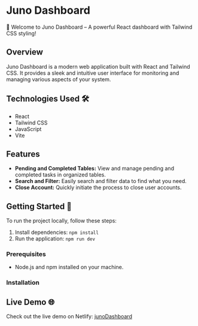 # Juno Dashboard

🚀 Welcome to Juno Dashboard – A powerful React dashboard with Tailwind CSS styling!

## Overview 

Juno Dashboard is a modern web application built with React and Tailwind CSS. It provides a sleek and intuitive user interface for monitoring and managing various aspects of your system.

## Technologies Used 🛠️

- React
- Tailwind CSS
- JavaScript
- Vite

## Features

- **Pending and Completed Tables:** View and manage pending and completed tasks in organized tables.
- **Search and Filter:** Easily search and filter data to find what you need.
- **Close Account:** Quickly initiate the process to close user accounts.

## Getting Started 🚀

To run the project locally, follow these steps:

1. Install dependencies: `npm install`
2. Run the application: `npm run dev`


### Prerequisites

- Node.js and npm installed on your machine.

### Installation

## Live Demo 🌐

Check out the live demo on Netlify: [junoDashboard](https://junodashboard.netlify.app/)
